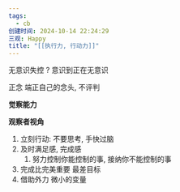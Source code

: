 ```yaml
---
tags:
  - cb
创建时间: 2024-10-14 22:24:29
三观: Happy
title: "[[执行力, 行动力]]"
---
```

无意识失控 ?
意识到正在无意识

正念
端正自己的念头, 不评判

**觉察能力**

**观察者视角**

1. 立刻行动: 不要思考, 手快过脑
2. 及时满足感, 完成感
	1. 努力控制你能控制的事, 接纳你不能控制的事
3. 完成比完美重要 最差目标
4. 借助外力 微小的变量

